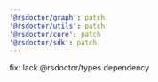 ```yaml
---
'@rsdoctor/graph': patch
'@rsdoctor/utils': patch
'@rsdoctor/core': patch
'@rsdoctor/sdk': patch
---
```


fix: lack @rsdoctor/types dependency
